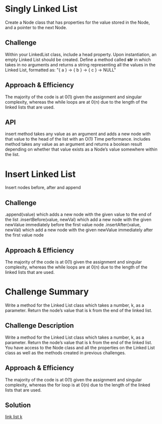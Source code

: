# Singly Linked List
Create a Node class that has properties for the value stored in the Node, and a pointer to the next Node.

## Challenge
Within your LinkedList class, include a head property. Upon instantiation, an empty Linked List should be created.
Define a method called __str__ in which takes in no arguments and returns a string representing all the values in the Linked List, formatted as:
"{ a } -> { b } -> { c } -> NULL"

## Approach & Efficiency
The majority of the code is at 0(1) given the assignment and singular complexity, whereas the while loops are at 0(n) due to the length of the linked lists that are used.

## API
insert method takes any value as an argument and adds a new node with that value to the head of the list with an O(1) Time performance.
includes method takes any value as an argument and returns a boolean result depending on whether that value exists as a Node’s value somewhere within the list.



# Insert Linked List
Insert nodes before, after and append

## Challenge
.append(value) which adds a new node with the given value to the end of the list .insertBefore(value, newVal) which add a new node with the given newValue immediately before the first value node .insertAfter(value, newVal) which add a new node with the given newValue immediately after the first value node

## Approach & Efficiency
The majority of the code is at 0(1) given the assignment and singular complexity, whereas the while loops are at 0(n) due to the length of the linked lists that are used.


# Challenge Summary
Write a method for the Linked List class which takes a number, k, as a parameter. Return the node’s value that is k from the end of the linked list.

## Challenge Description
Write a method for the Linked List class which takes a number, k, as a parameter. Return the node’s value that is k from the end of the linked list. You have access to the Node class and all the properties on the Linked List class as well as the methods created in previous challenges.

## Approach & Efficiency
The majority of the code is at 0(1) given the assignment and singular complexity, whereas the for loop is at 0(n) due to the length of the linked lists that are used.

## Solution
[link list k](../../assets/link_list_k.jpg)